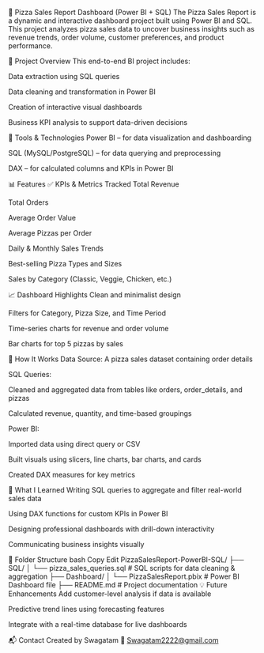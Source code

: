 🍕 Pizza Sales Report Dashboard (Power BI + SQL)
The Pizza Sales Report is a dynamic and interactive dashboard project built using Power BI and SQL. This project analyzes pizza sales data to uncover business insights such as revenue trends, order volume, customer preferences, and product performance.

📌 Project Overview
This end-to-end BI project includes:

Data extraction using SQL queries

Data cleaning and transformation in Power BI

Creation of interactive visual dashboards

Business KPI analysis to support data-driven decisions

🧰 Tools & Technologies
Power BI – for data visualization and dashboarding

SQL (MySQL/PostgreSQL) – for data querying and preprocessing

DAX – for calculated columns and KPIs in Power BI

📊 Features
✅ KPIs & Metrics Tracked
Total Revenue

Total Orders

Average Order Value

Average Pizzas per Order

Daily & Monthly Sales Trends

Best-selling Pizza Types and Sizes

Sales by Category (Classic, Veggie, Chicken, etc.)

📈 Dashboard Highlights
Clean and minimalist design

Filters for Category, Pizza Size, and Time Period

Time-series charts for revenue and order volume

Bar charts for top 5 pizzas by sales

📝 How It Works
Data Source: A pizza sales dataset containing order details

SQL Queries:

Cleaned and aggregated data from tables like orders, order_details, and pizzas

Calculated revenue, quantity, and time-based groupings

Power BI:

Imported data using direct query or CSV

Built visuals using slicers, line charts, bar charts, and cards

Created DAX measures for key metrics

🧠 What I Learned
Writing SQL queries to aggregate and filter real-world sales data

Using DAX functions for custom KPIs in Power BI

Designing professional dashboards with drill-down interactivity

Communicating business insights visually

📂 Folder Structure
bash
Copy
Edit
PizzaSalesReport-PowerBI-SQL/
├── SQL/
│   └── pizza_sales_queries.sql         # SQL scripts for data cleaning & aggregation
├── Dashboard/
│   └── PizzaSalesReport.pbix           # Power BI Dashboard file
├── README.md                           # Project documentation
💡 Future Enhancements
Add customer-level analysis if data is available

Predictive trend lines using forecasting features

Integrate with a real-time database for live dashboards

📬 Contact
Created by Swagatam
📧 Swagatam2222@gmail.com
